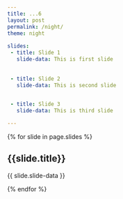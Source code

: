 ```yaml
---
title: ...6
layout: post
permalink: /night/
theme: night
 
slides:
 - title: Slide 1
   slide-data: This is first slide
 
     
 - title: Slide 2
   slide-data: This is second slide

   
 - title: Slide 3
   slide-data: This is third slide

---
```


{% for slide in page.slides %}
                    
<section data-background="{% if slide.background %}{{slide.background}}{% else %}{{page.background}}{% endif %}"><h1>{{slide.title}}</h1>{{ slide.slide-data }}</section>
                    
{% endfor %}
    
